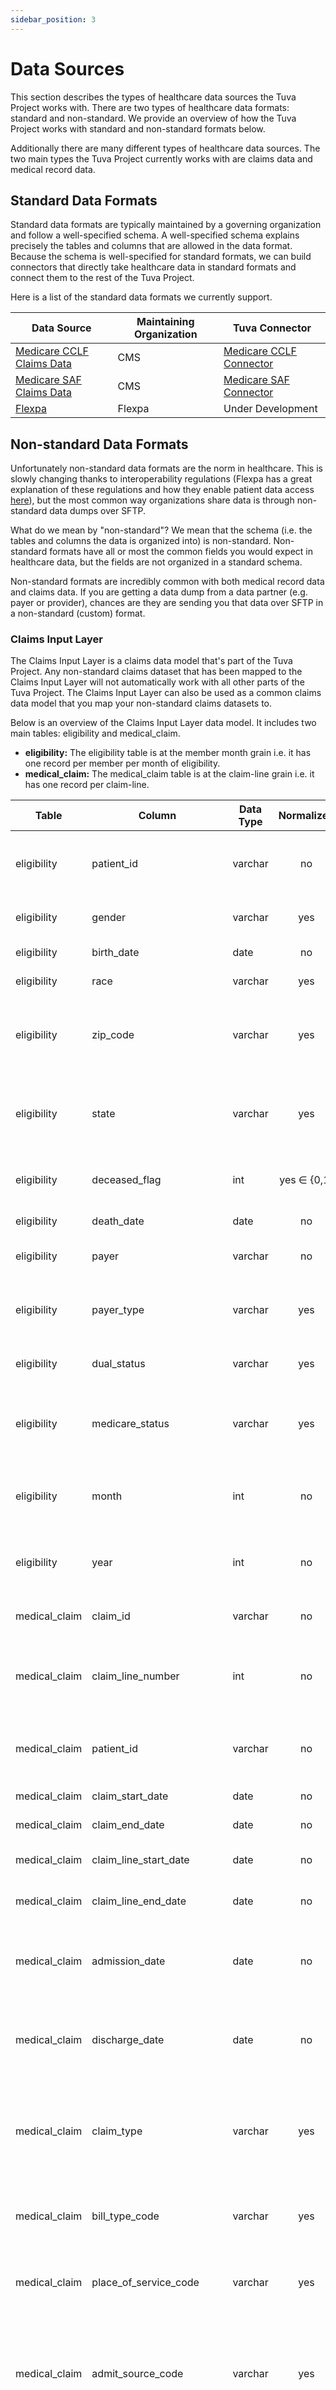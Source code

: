 ```yaml
---
sidebar_position: 3
---
```


# Data Sources

This section describes the types of healthcare data sources the Tuva Project works with.  There are two types of healthcare data formats: standard and non-standard.  We provide an overview of how the Tuva Project works with standard and non-standard formats below.

Additionally there are many different types of healthcare data sources.  The two main types the Tuva Project currently works with are claims data and medical record data.

## Standard Data Formats

Standard data formats are typically maintained by a governing organization and follow a well-specified schema.  A well-specified schema explains precisely the tables and columns that are allowed in the data format.  Because the schema is well-specified for standard formats, we can build connectors that directly take healthcare data in standard formats and connect them to the rest of the Tuva Project.

Here is a list of the standard data formats we currently support.

| Data Source | Maintaining Organization | Tuva Connector |
| --- | --- | --- |
| [Medicare CCLF Claims Data](https://www.cms.gov/files/document/cclf-file-data-elements-resource.pdf) | CMS | [Medicare CCLF Connector](https://github.com/tuva-health/medicare_cclf_connector) |
| [Medicare SAF Claims Data](https://www.cms.gov/Research-Statistics-Data-and-Systems/Files-for-Order/LimitedDataSets/StandardAnalyticalFiles) | CMS | [Medicare SAF Connector](https://github.com/tuva-health/medicare_saf_connector) |
| [Flexpa](https://www.flexpa.com/docs) | Flexpa | Under Development |

## Non-standard Data Formats

Unfortunately non-standard data formats are the norm in healthcare.  This is slowly changing thanks to interoperability regulations (Flexpa has a great explanation of these regulations and how they enable patient data access [here](https://www.flexpa.com/docs/guides/patient-access)), but the most common way organizations share data is through non-standard data dumps over SFTP.

What do we mean by "non-standard"?  We mean that the schema (i.e. the tables and columns the data is organized into) is non-standard.  Non-standard formats have all or most the common fields you would expect in healthcare data, but the fields are not organized in a standard schema.

Non-standard formats are incredibly common with both medical record data and claims data.  If you are getting a data dump from a data partner (e.g. payer or provider), chances are they are sending you that data over SFTP in a non-standard (custom) format.

### Claims Input Layer

The Claims Input Layer is a claims data model that's part of the Tuva Project.  Any non-standard claims dataset that has been mapped to the Claims Input Layer will not automatically work with all other parts of the Tuva Project.  The Claims Input Layer can also be used as a common claims data model that you map your non-standard claims datasets to.

Below is an overview of the Claims Input Layer data model.  It includes two main tables: eligibility and medical_claim.  

- **eligibility:** The eligibility table is at the member month grain i.e. it has one record per member per month of eligibility.  
- **medical_claim:** The medical_claim table is at the claim-line grain i.e. it has one record per claim-line.

| Table | Column | Data Type | Normalized | Description |
| --- | --- | --- | :---: | --- |
| eligibility | patient_id | varchar | no | Unique identifier for each member or patient |
| eligibility | gender | varchar | yes | Biological sex of the patient |
| eligibility | birth_date | date | no | Birthdate of the patient |
| eligibility | race | varchar | yes | Race of the patient |
| eligibility | zip_code | varchar | yes | Zip code the patient lives in (most recent known address) |
| eligibility | state | varchar | yes | State the patient lives in (most recent known address) |
| eligibility | deceased_flag | int | yes ∈ {0,1} | Indicates whether the patient has died |
| eligibility | death_date | date | no | Date the patient died |
| eligibility | payer | varchar | no | Primary payer for the patient |
| eligibility | payer_type | varchar | yes | Type of payer the patient's primary payer is |
| eligibility | dual_status | varchar | yes | Whether the patient is a dual eligible |
| eligibility | medicare_status | varchar | yes | Indicates how the patient became eligible for Medicare |
| eligibility | month | int | no | Indicates the month of eligibility for the given patient |
| eligibility | year | int | no | Indicates the year of eligibility for the given patient |
| medical_claim | claim_id | varchar | no | Unique Identifier for each claim |
| medical_claim | claim_line_number | int | no | Indicates the line number for the particular line of the claim |
| medical_claim | patient_id | varchar | no | Unique identifier for each member or patient |
| medical_claim | claim_start_date | date | no | Start date for the claim |
| medical_claim | claim_end_date | date | no | End date for the claim |
| medical_claim | claim_line_start_date | date | no | Start date for the claim line |
| medical_claim | claim_line_end_date | date | no | End date for the claim line |
| medical_claim | admission_date | date | no | Admission date for the claim (typically inpatient claims only) |
| medical_claim | discharge_date | date | no | Discharge date for the claim (typically inpatient claims only) |
| medical_claim | claim_type | varchar | yes | Indicates whether the claim is professional (CMS-1500) or institutional (UB-04) |
| medical_claim | bill_type_code | varchar | yes | Bill type code for the claim (institutional claims only) |
| medical_claim | place_of_service_code | varchar | yes | Place of service for the claim (professional claims only) |
| medical_claim | admit_source_code | varchar | yes | Indicates where the patient was before the healthcare encounter (typically inpatient claims only) |
| medical_claim | admit_type_code | varchar | yes | Indicates the type of admission (typically inpatient claims only) |
| medical_claim | discharge_disposition_code | varchar | yes | Indicates the type of setting the patient was discharged to (typically inpatient claims only) |
| medical_claim | ms_drg | varchar | yes | MS-DRG for the claim (typically inpatient claims only) |
| medical_claim | revenue_center_code | varchar | yes | Revenue center code for the claim line (institutional only and typically multiple codes per claim) |
| medical_claim | service_unit_quantity | int | no | The number of units for the particular revenue center code | 
| medical_claim | hcpcs_code | varchar | yes | HCPCS level 1 or level 2 code for the claim line |
| medical_claim | hcpcs_modifier_1 | varchar | yes | 1st modifier for HCPCS code |
| medical_claim | hcpcs_modifier_2 | varchar | yes | 2nd modifier for HCPCS code |
| medical_claim | hcpcs_modifier_3 | varchar | yes | 3rd modifier for HCPCS code |
| medical_claim | hcpcs_modifier_4 | varchar | yes | 4th modifier for HCPCS code |
| medical_claim | hcpcs_modifier_5 | varchar | yes | 5th modifier for HCPCS code |
| medical_claim | billing_npi | varchar | yes | Billing NPI for the claim (typically represents organization billing the claim) |
| medical_claim | rendering_npi | varchar | yes | Rendering NPI for the claim (typically represents the physician or entity providing services) |
| medical_claim | facility_npi | varchar | yes | Facility NPI for the claim (typically represents the facility where services were performed) |
| medical_claim | paid_date | date | no | The date the claim was paid |
| medical_claim | paid_amount | float | no | The total amount paid on the claim by the insurer |
| medical_claim | charge_amount | float | no | The total amount charged on the claim by the provider |
| medical_claim | adjustment_type_code | varchar | yes | Indicates whether the claim is original, adjusted, or final |
| medical_claim | diagnosis_code_1 | varchar | yes | 1st ICD (9 or 10) CM diagnosis code on the claim |
| medical_claim | diagnosis_code_2 | varchar | yes | 2nd ICD (9 or 10) CM diagnosis code on the claim |
| medical_claim | diagnosis_code_3 | varchar | yes | 3rd ICD (9 or 10) CM diagnosis code on the claim |
| medical_claim | diagnosis_code_4 | varchar | yes | 4th ICD (9 or 10) CM diagnosis code on the claim |
| medical_claim | diagnosis_code_5 | varchar | yes | 5th ICD (9 or 10) CM diagnosis code on the claim |
| medical_claim | diagnosis_code_6 | varchar | yes | 6th ICD (9 or 10) CM diagnosis code on the claim |
| medical_claim | diagnosis_code_7 | varchar | yes | 7th ICD (9 or 10) CM diagnosis code on the claim |
| medical_claim | diagnosis_code_8 | varchar | yes | 8th ICD (9 or 10) CM diagnosis code on the claim |
| medical_claim | diagnosis_code_9 | varchar | yes | 9th ICD (9 or 10) CM diagnosis code on the claim |
| medical_claim | diagnosis_code_10 | varchar | yes | 10th ICD (9 or 10) CM diagnosis code on the claim |
| medical_claim | diagnosis_code_11 | varchar | yes | 11th ICD (9 or 10) CM diagnosis code on the claim |
| medical_claim | diagnosis_code_12 | varchar | yes | 12th ICD (9 or 10) CM diagnosis code on the claim |
| medical_claim | diagnosis_code_13 | varchar | yes | 13th ICD (9 or 10) CM diagnosis code on the claim |
| medical_claim | diagnosis_code_14 | varchar | yes | 14th ICD (9 or 10) CM diagnosis code on the claim |
| medical_claim | diagnosis_code_15 | varchar | yes | 15th ICD (9 or 10) CM diagnosis code on the claim |
| medical_claim | diagnosis_code_16 | varchar | yes | 16th ICD (9 or 10) CM diagnosis code on the claim |
| medical_claim | diagnosis_code_17 | varchar | yes | 17th ICD (9 or 10) CM diagnosis code on the claim |
| medical_claim | diagnosis_code_18 | varchar | yes | 18th ICD (9 or 10) CM diagnosis code on the claim |
| medical_claim | diagnosis_code_19 | varchar | yes | 19th ICD (9 or 10) CM diagnosis code on the claim |
| medical_claim | diagnosis_code_20 | varchar | yes | 20th ICD (9 or 10) CM diagnosis code on the claim |
| medical_claim | diagnosis_code_21 | varchar | yes | 21st ICD (9 or 10) CM diagnosis code on the claim |
| medical_claim | diagnosis_code_22 | varchar | yes | 22nd ICD (9 or 10) CM diagnosis code on the claim |
| medical_claim | diagnosis_code_23 | varchar | yes | 23rd ICD (9 or 10) CM diagnosis code on the claim |
| medical_claim | diagnosis_code_24 | varchar | yes | 24th ICD (9 or 10) CM diagnosis code on the claim |
| medical_claim | diagnosis_code_25 | varchar | yes | 25th ICD (9 or 10) CM diagnosis code on the claim |
| medical_claim | diagnosis_poa_1 | varchar | yes | Present on admission code for the 1st diagnosis on the claim |
| medical_claim | diagnosis_poa_2 | varchar | yes | Present on admission code for the 2nd diagnosis on the claim |
| medical_claim | diagnosis_poa_3 | varchar | yes | Present on admission code for the 3rd diagnosis on the claim |
| medical_claim | diagnosis_poa_4 | varchar | yes | Present on admission code for the 4th diagnosis on the claim |
| medical_claim | diagnosis_poa_5 | varchar | yes | Present on admission code for the 5th diagnosis on the claim |
| medical_claim | diagnosis_poa_6 | varchar | yes | Present on admission code for the 6th diagnosis on the claim |
| medical_claim | diagnosis_poa_7 | varchar | yes | Present on admission code for the 7th diagnosis on the claim |
| medical_claim | diagnosis_poa_8 | varchar | yes | Present on admission code for the 8th diagnosis on the claim |
| medical_claim | diagnosis_poa_9 | varchar | yes | Present on admission code for the 9th diagnosis on the claim |
| medical_claim | diagnosis_poa_10 | varchar | yes | Present on admission code for the 10th diagnosis on the claim |
| medical_claim | diagnosis_poa_11 | varchar | yes | Present on admission code for the 11th diagnosis on the claim |
| medical_claim | diagnosis_poa_12 | varchar | yes | Present on admission code for the 12th diagnosis on the claim |
| medical_claim | diagnosis_poa_13 | varchar | yes | Present on admission code for the 13th diagnosis on the claim |
| medical_claim | diagnosis_poa_14 | varchar | yes | Present on admission code for the 14th diagnosis on the claim |
| medical_claim | diagnosis_poa_15 | varchar | yes | Present on admission code for the 15th diagnosis on the claim |
| medical_claim | diagnosis_poa_16 | varchar | yes | Present on admission code for the 16th diagnosis on the claim |
| medical_claim | diagnosis_poa_17 | varchar | yes | Present on admission code for the 17th diagnosis on the claim |
| medical_claim | diagnosis_poa_18 | varchar | yes | Present on admission code for the 18th diagnosis on the claim |
| medical_claim | diagnosis_poa_19 | varchar | yes | Present on admission code for the 19th diagnosis on the claim |
| medical_claim | diagnosis_poa_20 | varchar | yes | Present on admission code for the 20th diagnosis on the claim |
| medical_claim | diagnosis_poa_21 | varchar | yes | Present on admission code for the 21st diagnosis on the claim |
| medical_claim | diagnosis_poa_22 | varchar | yes | Present on admission code for the 22nd diagnosis on the claim |
| medical_claim | diagnosis_poa_23 | varchar | yes | Present on admission code for the 23rd diagnosis on the claim |
| medical_claim | diagnosis_poa_24 | varchar | yes | Present on admission code for the 24th diagnosis on the claim |
| medical_claim | diagnosis_poa_25 | varchar | yes | Present on admission code for the 25th diagnosis on the claim |
| medical_claim | diagnosis_code_type | varchar | yes | Indicates the type of diagnosis code (e.g. ICD-10-CM) |
| medical_claim | procedure_code_type | varchar | yes | Indicates the type of procedure code (e.g. ICD-10-PCS) |
| medical_claim | procedure_code_1 | varchar | yes | 1st ICD (9 or 10) procedure code on the claim |
| medical_claim | procedure_code_2 | varchar | yes | 2nd ICD (9 or 10) procedure code on the claim |
| medical_claim | procedure_code_3 | varchar | yes | 3rd ICD (9 or 10) procedure code on the claim |
| medical_claim | procedure_code_4 | varchar | yes | 4th ICD (9 or 10) procedure code on the claim |
| medical_claim | procedure_code_5 | varchar | yes | 5th ICD (9 or 10) procedure code on the claim |
| medical_claim | procedure_code_6 | varchar | yes | 6th ICD (9 or 10) procedure code on the claim |
| medical_claim | procedure_code_7 | varchar | yes | 7th ICD (9 or 10) procedure code on the claim |
| medical_claim | procedure_code_8 | varchar | yes | 8th ICD (9 or 10) procedure code on the claim |
| medical_claim | procedure_code_9 | varchar | yes | 9th ICD (9 or 10) procedure code on the claim |
| medical_claim | procedure_code_10 | varchar | yes | 10th ICD (9 or 10) procedure code on the claim |
| medical_claim | procedure_code_11 | varchar | yes | 11th ICD (9 or 10) procedure code on the claim |
| medical_claim | procedure_code_12 | varchar | yes | 12th ICD (9 or 10) procedure code on the claim |
| medical_claim | procedure_code_13 | varchar | yes | 13th ICD (9 or 10) procedure code on the claim |
| medical_claim | procedure_code_14 | varchar | yes | 14th ICD (9 or 10) procedure code on the claim |
| medical_claim | procedure_code_15 | varchar | yes | 15th ICD (9 or 10) procedure code on the claim |
| medical_claim | procedure_code_16 | varchar | yes | 16th ICD (9 or 10) procedure code on the claim |
| medical_claim | procedure_code_17 | varchar | yes | 17th ICD (9 or 10) procedure code on the claim |
| medical_claim | procedure_code_18 | varchar | yes | 18th ICD (9 or 10) procedure code on the claim |
| medical_claim | procedure_code_19 | varchar | yes | 19th ICD (9 or 10) procedure code on the claim |
| medical_claim | procedure_code_20 | varchar | yes | 20th ICD (9 or 10) procedure code on the claim |
| medical_claim | procedure_code_21 | varchar | yes | 21st ICD (9 or 10) procedure code on the claim |
| medical_claim | procedure_code_22 | varchar | yes | 22nd ICD (9 or 10) procedure code on the claim |
| medical_claim | procedure_code_23 | varchar | yes | 23rd ICD (9 or 10) procedure code on the claim |
| medical_claim | procedure_code_24 | varchar | yes | 24th ICD (9 or 10) procedure code on the claim |
| medical_claim | procedure_code_25 | varchar | yes | 25th ICD (9 or 10) procedure code on the claim |
| medical_claim | procedure_date_1 | date | no | Date of the 1st procedure on the claim |
| medical_claim | procedure_date_2 | date | no | Date of the 2nd procedure on the claim |
| medical_claim | procedure_date_3 | date | no | Date of the 3rd procedure on the claim |
| medical_claim | procedure_date_4 | date | no | Date of the 4th procedure on the claim |
| medical_claim | procedure_date_5 | date | no | Date of the 5th procedure on the claim |
| medical_claim | procedure_date_6 | date | no | Date of the 6th procedure on the claim |
| medical_claim | procedure_date_7 | date | no | Date of the 7th procedure on the claim |
| medical_claim | procedure_date_8 | date | no | Date of the 8th procedure on the claim |
| medical_claim | procedure_date_9 | date | no | Date of the 9th procedure on the claim |
| medical_claim | procedure_date_10 | date | no | Date of the 10th procedure on the claim |
| medical_claim | procedure_date_11 | date | no | Date of the 11th procedure on the claim |
| medical_claim | procedure_date_12 | date | no | Date of the 12th procedure on the claim |
| medical_claim | procedure_date_13 | date | no | Date of the 13th procedure on the claim |
| medical_claim | procedure_date_14 | date | no | Date of the 14th procedure on the claim |
| medical_claim | procedure_date_15 | date | no | Date of the 15th procedure on the claim |
| medical_claim | procedure_date_16 | date | no | Date of the 16th procedure on the claim |
| medical_claim | procedure_date_17 | date | no | Date of the 17th procedure on the claim |
| medical_claim | procedure_date_18 | date | no | Date of the 18th procedure on the claim |
| medical_claim | procedure_date_19 | date | no | Date of the 19th procedure on the claim |
| medical_claim | procedure_date_20 | date | no | Date of the 20th procedure on the claim |
| medical_claim | procedure_date_21 | date | no | Date of the 21st procedure on the claim |
| medical_claim | procedure_date_22 | date | no | Date of the 22nd procedure on the claim |
| medical_claim | procedure_date_23 | date | no | Date of the 23rd procedure on the claim |
| medical_claim | procedure_date_24 | date | no | Date of the 24th procedure on the claim |
| medical_claim | procedure_date_25 | date | no | Date of the 25th procedure on the claim |